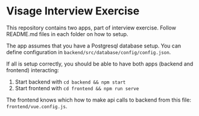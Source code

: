 # Visage Interview Exercise

This repository contains two apps, part of interview exercise.
Follow README.md files in each folder on how to setup.

The app assumes that you have a Postgresql database setup.
You can define configuration in `backend/src/database/config/config.json`.

If all is setup correctly, you should be able to have both apps (backend and frontend)
interacting:
1. Start backend with `cd backend && npm start`
2. Start frontend with `cd frontend && npm run serve`

The frontend knows which how to make api calls to backend from this file: `frontend/vue.config.js`.
